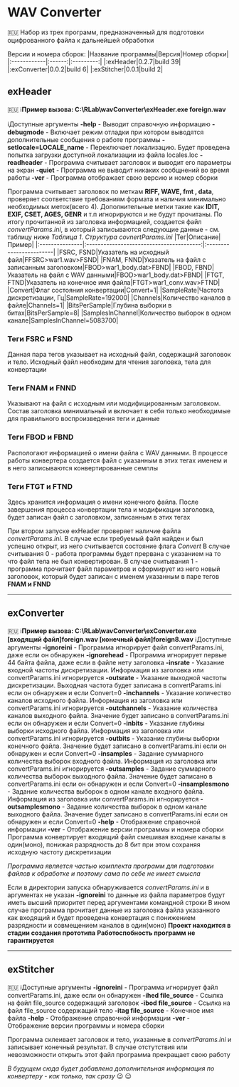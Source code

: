 # WAV Converter
:ru:
Набор из трех программ, предназначенный для подготовки оцифрованного файла к
дальнейшей обработки

Версии и номера сборок:
|Название программы|Версия|Номер сборки|
|:------------|:------:|:---------:|
|:exHeader|0.2.7|build 39|
|:exConverter|0.0.2|build 6|
|:exStitcher|0.0.1|build 2|

## exHeader
:ru:
:information_source:**Пример вызова: C:\RLab\wavConverter\exHeader.exe foreign.wav**

:information_source:Доступные аргументы
    **-help** - Выводит справочную информацию
	**-debugmode** - Включает режим отладки при котором выводятся дополнительные сообщения о работе программы
	**-setlocale=LOCALE_name** - Переключает локализацию. Будет проведена попытка загрузки доступной локализации из файла locales.loc
	**-readheader** - Программа считывает заголовок и выводит его параметры на экран
	**-quiet** - Программа не выводит никаких сообщнений во время работы
	**-ver** - Программа отображает свою версию и номер сборки

Программа считывает заголовок по меткам **RIFF, WAVE, fmt , data**, проверяет соответствие
требованиям формата и наличия минимально необходимых меток(всего 4). Дополнительные метки 
такие как **IDIT, EXIF, CSET, AGES, GENR** и т.п игнорируются и не будут прочитаны. По
итогу прочитанной из заголовка информацией, создается файл *convertParams.ini*, в который
записываются следующие данные - см. таблицу ниже
*Таблица 1. Структура covnertParams.ini*
|Тег|Описание|Пример|
|:---------------|:----------------------------------------:|:------------------------|
|FSRC, FSND|Указатель на исходный файл|FFSRC>war1.wav>FSND|
|FNAM, FNND|Указатель на файл с записанным заголовком|FBOD>war1_body.dat>FBND|
|FBOD, FBND|Указатель на файл с WAV данными|FBOD>war1_body.dat>FBND|
|FTGT, FTND|Указатель на конечное имя файла|FTGT>war1_conv.wav>FTND|
|Convert|Флаг состояния конвертации|Convert=1|
|SampleRate|Частота дискретизации, Гц|SampleRate=192000|
|Channels|Количество каналов в файле|Channels=1|
|BitsPerSample|Глубина выборки в битах|BitsPerSample=8|
|SamplesInChannel|Количество выборок в одном канале|SamplesInChannel=5083700|

### Теги FSRC и FSND
Данная пара тегов указывает на исходный файл, содержащий заголовок и тело. Исходный файл
необходим для чтения заголовка, тела для конвертации

### Теги FNAM и FNND
Указывают на файл с исходным или модифицированным заголовком. Состав заголовка минимальный и
включает в себя только необходимые для правильного воспроизведения теги и данные

### Теги FBOD и FBND
Распологают информацией о имени файла с WAV данными. В процессе работы конвертера создается
файл с указанным в этих тегах именем и в него записываются конвертированные семплы

### Теги FTGT и FTND
Здесь хранится информация о имени конечного файла. После завершения процесса конвертации
тела и модификации заголовка, будет записан файл с заголовком, записанным в этих тегах

При втором запуске exHeader проверяет наличие файла *convertParams.ini*. В случае если
требуемый файл найден и был успешно открыт, из него считывается состояние флага *Convert*
В случае считывания 0 - работа программы будет прервана с указанием на то что файл тела
не был конвертирован. В случае считывания 1 - программа прочитает файл параметров и
сформирует из него новый заголовок, который будет записан с именем указанным в паре
тегов **FNAM и FNND**
____
## exConverter
:ru:
:information_source:**Пример вызова: C:\RLab\wavConverter\exConverter.exe [входящий файл]foreign.wav [конечный файл]foreign8.wav**
:information_source:Доступные аргументы
    **-ignoreini** - Программа игнорирует файл convertParams.ini, даже если он обнаружен
	**-ignorehead** - Программа игнорирует первые 44 байта файла, даже если в файле нету заголовка
	**-insrate** - Указание входной частоты дискретизации. Информация из заголовка или convertParams.ini игнорируется
	**-outsrate** - Указание выходной частоты дискретизации. Выходная частота будет записана в convertParams.ini если он обнаружен и если Convert=0
	**-inchannels** - Указание количество каналов исходного файла. Информация из заголовка или convertParams.ini игнорируется
	**-outchannels** - Указание количества каналов выходного файла. Значение будет записано в convertParams.ini если он обнаружен и если Convert=0
	**-inbits** - Указание глубины выборки исходного файла. Информация из заголовка или convertParams.ini игнорируется
	**-outbits** - Указание глубины выборки конечного файла. Значение будет записано в convertParams.ini если он обнаружен и если Convert=0
	**-insamples** - Задание суммарного количества выборок входного файла. Информация из заголовка или convertParams.ini игнорируется
	**-outsamples** - Задание суммарного количества выборок выходного файла. Значение будет записано в convertParams.ini если он обнаружен и если Convert=0
	**-insamplesmono** - Задание количества выборок в одном канале входного файла. Информация из заголовка или convertParams.ini игнорируется
	**-outsamplesmono** - Задание количества выборок в одном канале выходного файла. Значение будет записано в convertParams.ini если он обнаружен и если Convert=0
	**-help** - Отображение справочной информации
	**-ver** - Отображение версии программы и номера сборки
Программа конвертирует входящий файл смешивая входные каналы в один(моно), понижая
разрядность до 8 бит при этом сохраняя исходную частоту дискретизации

*Программа является частью комплекта программ для подготовки файлов к обработке*
*и поэтому сама по себе не имеет смысла*

Если в директории запуска обнаруживается *convertParams.ini* и в аргументах не указан
**-ignoreini** то данные из файла параметров будут иметь высший приоритет перед
аргументами командной строки
В ином случае программа прочитает данные из заголовка файла указанного как входящий и
будет проведена конвертация с понижением разрядности и совмещением каналов в один(моно)
**Проект находится в стадии создания прототипа**
**Работоспобность программ не гарантируется**
____
## exStitcher
:ru:
:information_source:Доступные аргументы
    **-ignoreini** - Программа игнорирует файл convertParams.ini, даже если он обнаружен
    **-ihed file_source** - Ссылка на файл file_source содержащий заголовок
	**-ibod file_source** - Ссылка на файл file_source содержащий тело
	**-itag file_source** - Конечное имя файла
	**-help** - Отображение справочной информации
	**-ver** - Отображение версии программы и номера сборки
	
Программа склеивает заголовок и тело, указанные в *convertParams.ini* и записывает
конечный результат. В случае отстутствия или невозможности открыть этот файл программа
прекращает свою работу

*В будущем сюда будет добавлена дополнительная информация по конвертеру - как только, так сразу* :wink: :wink: